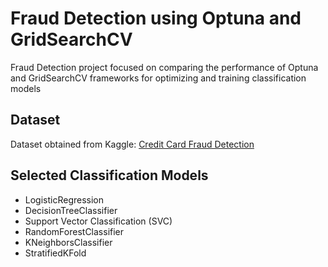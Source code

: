 # Fraud Detection using Optuna and GridSearchCV

Fraud Detection project focused on comparing the performance of Optuna and GridSearchCV frameworks for optimizing and training classification models

## Dataset
Dataset obtained from Kaggle: [Credit Card Fraud Detection](https://www.kaggle.com/datasets/mlg-ulb/creditcardfraud)

## Selected Classification Models
- LogisticRegression
- DecisionTreeClassifier
- Support Vector Classification (SVC)
- RandomForestClassifier
- KNeighborsClassifier
- StratifiedKFold
